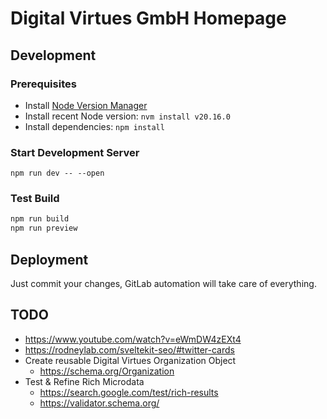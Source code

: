 # Digital Virtues GmbH Homepage

## Development

### Prerequisites

-   Install [Node Version Manager](https://github.com/nvm-sh/nvm?tab=readme-ov-file#installing-and-updating)
-   Install recent Node version: `nvm install v20.16.0`
-   Install dependencies: `npm install`

### Start Development Server

`npm run dev -- --open`

### Test Build

```sh
npm run build
npm run preview
```

## Deployment

Just commit your changes, GitLab automation will take care of everything.

## TODO

- https://www.youtube.com/watch?v=eWmDW4zEXt4
-   https://rodneylab.com/sveltekit-seo/#twitter-cards
-   Create reusable Digital Virtues Organization Object
    -   https://schema.org/Organization
-   Test & Refine Rich Microdata
    -   https://search.google.com/test/rich-results
    -   https://validator.schema.org/
